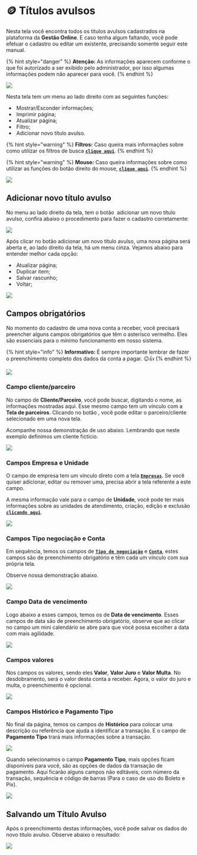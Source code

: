 # 🪙 Títulos avulsos

<!-- PEDIR AJUDA AO PAULO SOBRE ESTA ABA, POIS AS OPÇÕES DE PAGAMENTO TIPO E PAGAMENTO STATUS FICAM NÃO UTILIZÁVEIS -->

Nesta tela você encontra todos os títulos avulsos cadastrados na plataforma da **Gestão Online**. E caso tenha algum faltando, você pode efetuar o cadastro ou editar um existente, precisando somente seguir este manual.

{% hint style="danger" %}
**Atenção:** As informações aparecem conforme o que foi autorizado a ser exibido pelo administrador, por isso algumas informações podem não aparecer para você.
{% endhint %}

![](/erp-v2/assets/funcionalidades/financeiro/aba_titulos.gif)

Nesta tela tem um menu ao lado direito com as seguintes funções:

- <img src="/erp-v2/assets/icon_exibir.png" alt="" data-size="line"> Mostrar/Esconder informações;
- <img src="/erp-v2/assets/icon_imprimir.png" alt="" data-size="line"> Imprimir página;
- <img src="/erp-v2/assets/icon_atualizar.png" alt="" data-size="line"> Atualizar página;
- <img src="/erp-v2/assets/icon_filtro.png" alt="" data-size="line"> Filtro;
- <img src="/erp-v2/assets/icon_add.png" alt="" data-size="line"> Adicionar novo título avulso.

{% hint style="warning" %}
**Filtros:** Caso queira mais informações sobre como utilizar os filtros de busca [**`clique aqui`**](/erp-v2/primeiro_acesso/filtros.md).
{% endhint %}

{% hint style="warning" %}
**Mouse:** Caso queira informações sobre como utilizar as funções do botão direito do mouse, [**`clique aqui`**](https://docs.gestao.plus/erp-v2/primeiro_acesso/atalhos_internos#menu-botao-direito-do-mouse).
{% endhint %}

![](/erp-v2/assets/funcionalidades/financeiro/aba_titulos_menu.png)

## Adicionar novo título avulso

No menu ao lado direito da tela, tem o botão <img src="/erp-v2/assets/icon_add.png" alt="" data-size="line"> adicionar um novo título avulso, confira abaixo o procedimento para fazer o cadastro corretamente:

![](/erp-v2/assets/funcionalidades/financeiro/aba_titulos_add.png)

Após clicar no botão adicionar um novo título avulso, uma nova página será aberta e, ao lado direito da tela, há um menu cinza. Vejamos abaixo para entender melhor cada opção:

- <img src="/erp-v2/assets/icon_atualizar.png" alt="" data-size="line"> Atualizar página;
- <img src="/erp-v2/assets/icon_duplicar.png" alt="" data-size="line"> Duplicar item;
- <img src="/erp-v2/assets/icon_salvar.png" alt="" data-size="line"> Salvar rascunho;
- <img src="/erp-v2/assets/icon_voltar.png" alt="" data-size="line"> Voltar;

![](/erp-v2/assets/funcionalidades/financeiro/aba_titulos_add_menu.png)

## Campos obrigatórios

No momento do cadastro de uma nova conta a receber, você precisará preencher alguns campos obrigatórios que têm o asterisco vermelho. Eles são essenciais para o mínimo funcionamento em nosso sistema.

{% hint style="info" %}
**Informativo:** É sempre importante lembrar de fazer o preenchimento completo dos dados da conta a pagar. 😉👍
{% endhint %}

![](/erp-v2/assets/funcionalidades/financeiro/aba_titulos_add_titulo.png)

### Campo cliente/parceiro

No campo de **Cliente/Parceiro**, você pode buscar, digitando o nome, as informações mostradas aqui. Esse mesmo campo tem um vínculo com a **Tela  de parceiros**. Clicando no botão <img src="/erp-v2/assets/funcionalidades/icon_nova_aba.png" alt="" data-size="line">, você pode editar o parceiro/cliente selecionado em uma nova tela.

Acompanhe nossa demonstração de uso abaixo. Lembrando que neste exemplo definimos um cliente fictício.

![](/erp-v2/assets/funcionalidades/financeiro/aba_titulos_add_titulo_campo_cliente_parceiro.gif)

### Campos Empresa e Unidade

O campo de empresa tem um vínculo direto com a tela [**`Empresas`**](/erp-v2/funcionalidades/parametrizacoes/empresas.md). Se você quiser adicionar, editar ou remover uma, precisa abrir a tela referente a este campo.

A mesma informação vale para o campo de **Unidade**, você pode ter mais informações sobre as unidades de atendimento, criação, edição e exclusão [**`clicando aqui`**](/erp-v2/funcionalidades/parametrizacoes/empresas.md).

![](/erp-v2/assets/funcionalidades/financeiro/aba_titulos_add_titulo_campo_empresa_unidade.png)

### Campos Tipo negociação e Conta

Em sequência, temos os campos de [**`Tipo de negociação`**](/erp-v2/funcionalidades/financeiro/tipos_negociacao.md) e [**`Conta`**](/erp-v2/funcionalidades/financeiro/listar_contas_bancarias.md), estes campos são de preenchimento obrigatório e têm cada um vínculo com sua própria tela.

Observe nossa demonstração abaixo.

![](/erp-v2/assets/funcionalidades/financeiro/aba_titulos_add_titulo_campo_tipo_negociacao_conta.gif)

### Campo Data de vencimento

Logo abaixo a esses campos, temos os de **Data de vencimento**. Esses campos de data são de preenchimento obrigatório, observe que ao clicar no campo um mini calendário se abre para que você possa escolher a data com mais agilidade.

![](/erp-v2/assets/funcionalidades/financeiro/aba_titulos_add_titulo_campo_data_vencimento.png)

### Campos valores

Nos campos os valores, sendo eles **Valor**, **Valor Juro** e **Valor Multa**. No desdobramento, será o valor desta conta a receber. Agora, o valor do juro e multa, o preenchimento é opcional.

![](/erp-v2/assets/funcionalidades/financeiro/aba_titulos_add_titulo_campo_valores.png)

### Campos Histórico e Pagamento Tipo

No final da página, temos os campos de **Histórico** para colocar uma descrição ou referência que ajuda a identificar a transação. E o campo de **Pagamento Tipo** trará mais informações sobre a transação.

![](/erp-v2/assets/funcionalidades/financeiro/aba_titulos_add_titulo_campo_historico_pgto_tipo.png)

Quando selecionamos o campo **Pagamento Tipo**, mais opções ficam disponíveis para você, são as opções de dados da transação de pagamento. Aqui ficarão alguns campos não editáveis, com número da transação, sequência e código de barras (Para o caso de uso do Boleto e Pix).

![](/erp-v2/assets/funcionalidades/financeiro/aba_titulos_add_titulo_campo_pgto_tipo_boleto.png)

## Salvando um Título Avulso

Após o preenchimento destas informações, você pode salvar os dados do novo título avulso. Observe abaixo o resultado:

![](/erp-v2/assets/funcionalidades/financeiro/aba_titulos_add_titulo_salvar.gif)